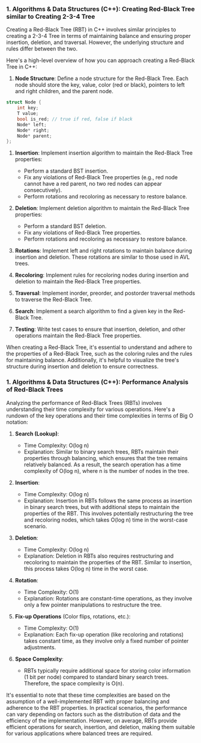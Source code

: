 
### 1. Algorithms & Data Structures (C++): Creating Red-Black Tree similar to Creating 2-3-4 Tree

Creating a Red-Black Tree (RBT) in C++ involves similar principles to creating a 2-3-4 Tree in terms of maintaining balance and ensuring proper insertion, deletion, and traversal. However, the underlying structure and rules differ between the two.

Here's a high-level overview of how you can approach creating a Red-Black Tree in C++:

1. **Node Structure**: Define a node structure for the Red-Black Tree. Each node should store the key, value, color (red or black), pointers to left and right children, and the parent node.

```cpp
struct Node {
    int key;
    T value;
    bool is_red; // true if red, false if black
    Node* left;
    Node* right;
    Node* parent;
};
```

1. **Insertion**: Implement insertion algorithm to maintain the Red-Black Tree properties:

   - Perform a standard BST insertion.
   - Fix any violations of Red-Black Tree properties (e.g., red node cannot have a red parent, no two red nodes can appear consecutively).
   - Perform rotations and recoloring as necessary to restore balance.

1. **Deletion**: Implement deletion algorithm to maintain the Red-Black Tree properties:

   - Perform a standard BST deletion.
   - Fix any violations of Red-Black Tree properties.
   - Perform rotations and recoloring as necessary to restore balance.

1. **Rotations**: Implement left and right rotations to maintain balance during insertion and deletion. These rotations are similar to those used in AVL trees.

1. **Recoloring**: Implement rules for recoloring nodes during insertion and deletion to maintain the Red-Black Tree properties.

1. **Traversal**: Implement inorder, preorder, and postorder traversal methods to traverse the Red-Black Tree.

1. **Search**: Implement a search algorithm to find a given key in the Red-Black Tree.

1. **Testing**: Write test cases to ensure that insertion, deletion, and other operations maintain the Red-Black Tree properties.

When creating a Red-Black Tree, it's essential to understand and adhere to the properties of a Red-Black Tree, such as the coloring rules and the rules for maintaining balance. Additionally, it's helpful to visualize the tree's structure during insertion and deletion to ensure correctness.

### 1. Algorithms & Data Structures (C++): Performance Analysis of Red-Black Trees

Analyzing the performance of Red-Black Trees (RBTs) involves understanding their time complexity for various operations. Here's a rundown of the key operations and their time complexities in terms of Big O notation:

1. **Search (Lookup)**:
   - Time Complexity: O(log n)
   - Explanation: Similar to binary search trees, RBTs maintain their properties through balancing, which ensures that the tree remains relatively balanced. As a result, the search operation has a time complexity of O(log n), where n is the number of nodes in the tree.

2. **Insertion**:
   - Time Complexity: O(log n)
   - Explanation: Insertion in RBTs follows the same process as insertion in binary search trees, but with additional steps to maintain the properties of the RBT. This involves potentially restructuring the tree and recoloring nodes, which takes O(log n) time in the worst-case scenario.

3. **Deletion**:
   - Time Complexity: O(log n)
   - Explanation: Deletion in RBTs also requires restructuring and recoloring to maintain the properties of the RBT. Similar to insertion, this process takes O(log n) time in the worst case.

4. **Rotation**:
   - Time Complexity: O(1)
   - Explanation: Rotations are constant-time operations, as they involve only a few pointer manipulations to restructure the tree.

5. **Fix-up Operations** (Color flips, rotations, etc.):
   - Time Complexity: O(1)
   - Explanation: Each fix-up operation (like recoloring and rotations) takes constant time, as they involve only a fixed number of pointer adjustments.

6. **Space Complexity**:
   - RBTs typically require additional space for storing color information (1 bit per node) compared to standard binary search trees. Therefore, the space complexity is O(n).

It's essential to note that these time complexities are based on the assumption of a well-implemented RBT with proper balancing and adherence to the RBT properties. In practical scenarios, the performance can vary depending on factors such as the distribution of data and the efficiency of the implementation. However, on average, RBTs provide efficient operations for search, insertion, and deletion, making them suitable for various applications where balanced trees are required.
